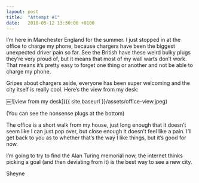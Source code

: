 ```yaml
---
layout: post
title:  "Attempt #1"
date:   2018-05-12 13:30:00 +0100
---
```


I’m here in Manchester England for the summer. I just stopped in at the office to charge my phone, because chargers have been the biggest unexpected driver pain so far. See the British have these weird bulky plugs they’re very proud of, but it means that most of my wall warts don’t work. That means it’s pretty easy to forget one thing or another and not be able to charge my phone. 

Gripes about chargers aside, everyone has been super welcoming and the city itself is really cool. Here’s the view from my desk:

￼![view from my desk]({{ site.baseurl }}/assets/office-view.jpeg)

(You can see the nonsense plugs at the bottom)

The office is a short walk from my house, just long enough that it doesn’t seem like I can just pop over, but close enough it doesn’t feel like a pain. I’ll get back to you as to whether that’s the way I like things, but it’s good for now. 

I’m going to try to find the Alan Turing memorial now, the internet thinks picking a goal (and then deviating from it) is the best way to see a new city. 

Sheyne